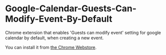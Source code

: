 # Google-Calendar-Guests-Can-Modify-Event-By-Default

Chrome extension that enables 'Guests can modify event' setting for google calendar by default, when creating a new event.

You can install it from [the Chrome Webstore](https://chrome.google.com/webstore/detail/google-calendar-guests-mo/hjhicmeghjagaicbkmhmbbnibhbkcfdb).
